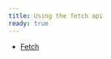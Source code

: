 ```yaml
---
title: Using the fetch api
ready: true
---
```


- [Fetch](https://scotch.io/tutorials/how-to-use-the-javascript-fetch-api-to-get-data)
